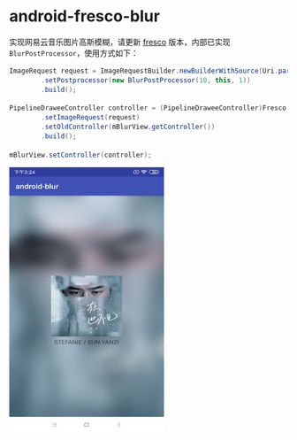 # android-fresco-blur

实现网易云音乐图片高斯模糊，请更新 [fresco](https://github.com/facebook/fresco) 版本，内部已实现 `BlurPostProcessor`，使用方式如下：

```java
ImageRequest request = ImageRequestBuilder.newBuilderWithSource(Uri.parse(SINGER_URL))
        .setPostprocessor(new BlurPostProcessor(10, this, 1))
        .build();

PipelineDraweeController controller = (PipelineDraweeController)Fresco.newDraweeControllerBuilder()
        .setImageRequest(request)
        .setOldController(mBlurView.getController())
        .build();

mBlurView.setController(controller);
```

<img src="/art/Screenshot_2019-05-16_blur.png" alt="预览图" title="预览图" width="280" height="480" />
